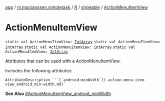 [app](../../../index.md) / [nl.mpcjanssen.simpletask](../../index.md) / [R](../index.md) / [styleable](index.md) / [ActionMenuItemView](.)

# ActionMenuItemView

`static val ActionMenuItemView: `[`IntArray`](https://kotlinlang.org/api/latest/jvm/stdlib/kotlin/-int-array/index.html)
`static val ActionMenuItemView: `[`IntArray`](https://kotlinlang.org/api/latest/jvm/stdlib/kotlin/-int-array/index.html)
`static val ActionMenuItemView: `[`IntArray`](https://kotlinlang.org/api/latest/jvm/stdlib/kotlin/-int-array/index.html)
`static val ActionMenuItemView: `[`IntArray`](https://kotlinlang.org/api/latest/jvm/stdlib/kotlin/-int-array/index.html)

Attributes that can be used with a ActionMenuItemView.

Includes the following attributes:

    AttributeDescription ```[`android:minWidth`](-action-menu-item-view_android_min-width.md)`

**See Also**
[#ActionMenuItemView_android_minWidth](-action-menu-item-view_android_min-width.md)

